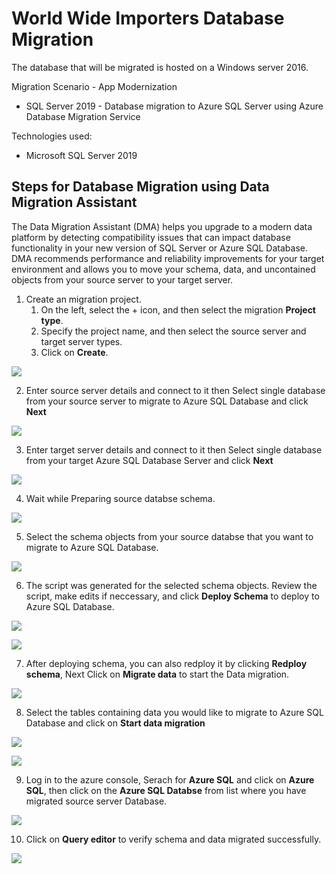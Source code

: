 # World Wide Importers Database Migration
The database that will be migrated is hosted on a Windows server 2016.

Migration Scenario - App Modernization
* SQL Server 2019 - Database migration to Azure SQL Server using Azure Database Migration Service

Technologies used:
 - Microsoft SQL Server 2019

## Steps for Database Migration using Data Migration Assistant

The Data Migration Assistant (DMA) helps you upgrade to a modern data platform by detecting compatibility issues that can impact database functionality in your new version of SQL Server or Azure SQL Database. DMA recommends performance and reliability improvements for your target environment and allows you to move your schema, data, and uncontained objects from your source server to your target server.

1. Create an migration project.
   1. On the left, select the + icon, and then select the migration **Project type**.
   2. Specify the project name, and then select the source server and target server types.
   3. Click on **Create**.

<p><kbd>
  <img src="../images/wide-world-importers/wwi-db-1.png">
</kbd></p>

2. Enter source server details and connect to it then Select single database from your source server to migrate to Azure SQL Database and click **Next**

<p><kbd>
  <img src="../images/wide-world-importers/wwi-db-2.png">
</kbd></p>

3. Enter target server details and connect to it then Select single database from your target Azure SQL Database Server and click **Next**

<p><kbd>
  <img src="../images/wide-world-importers/wwi-db-3.png">
</kbd></p>

4. Wait while Preparing source databse schema.

<p><kbd>
  <img src="../images/wide-world-importers/wwi-db-4.png">
</kbd></p>

5. Select the schema objects from your source databse that you want to migrate to Azure SQL Database.

<p><kbd>
  <img src="../images/wide-world-importers/wwi-db-5.png">
</kbd></p>

6. The script was generated for the selected schema objects. Review the script, make edits if neccessary, and click **Deploy Schema** to deploy to Azure SQL Database.

<p><kbd>
  <img src="../images/wide-world-importers/wwi-db-6.png">
</kbd></p>

<p><kbd>
  <img src="../images/wide-world-importers/wwi-db-7.png">
</kbd></p>

7. After deploying schema, you can also redploy it by clicking **Redploy schema**, Next Click on **Migrate data** to start the Data migration.

<p><kbd>
   <img src="../images/wide-world-importers/wwi-db-8.png">
</kbd></p>

8. Select the tables containing data you would like to migrate to Azure SQL Database and click on **Start data migration**

<p><kbd>
   <img src="../images/wide-world-importers/wwi-db-9.png">
</kbd></p>

<p><kbd>
   <img src="../images/wide-world-importers/wwi-db-10.png">
</kbd></p>

9. Log in to the azure console, Serach for **Azure SQL** and click on **Azure SQL**, then click on the **Azure SQL Databse** from list where you have migrated source server Database.

<p><kbd>
  <img src="../images/wide-world-importers/wwi-db-11.png">
</kbd></p>


10. Click on **Query editor** to verify schema and data migrated successfully.

<p><kbd>
   <img src="../images/wide-world-importers/wwi-db-12.png">
</kbd></p>